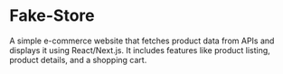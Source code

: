 # Fake-Store
A simple e-commerce website that fetches product data from APIs and displays it using React/Next.js. It includes features like product listing, product details, and a shopping cart.
